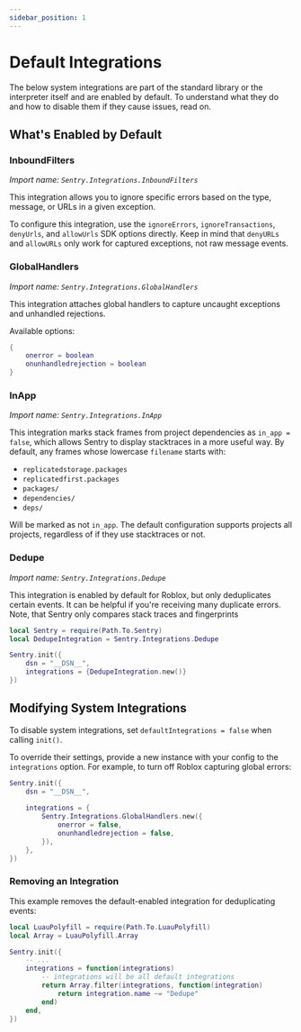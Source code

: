 ```yaml
---
sidebar_position: 1
---
```


# Default Integrations

The below system integrations are part of the standard library or the interpreter itself and are enabled by default. To
understand what they do and how to disable them if they cause issues, read on.

## What's Enabled by Default

### InboundFilters

*Import name: `Sentry.Integrations.InboundFilters`*

This integration allows you to ignore specific errors based on the type, message, or URLs in a given exception.

To configure this integration, use the `ignoreErrors`, `ignoreTransactions`, `denyUrls`, and `allowUrls` SDK options
directly. Keep in mind that `denyURLs` and `allowURLs` only work for captured exceptions, not raw message events.

### GlobalHandlers

*Import name: `Sentry.Integrations.GlobalHandlers`*

This integration attaches global handlers to capture uncaught exceptions and unhandled rejections.

Available options:

```lua
{
    onerror = boolean
    onunhandledrejection = boolean
}
```

### InApp

*Import name: `Sentry.Integrations.InApp`*

This integration marks stack frames from project dependencies as `in_app = false`, which allows Sentry to display
stacktraces in a more useful way. By default, any frames whose lowercase `filename` starts with:

- `replicatedstorage.packages`
- `replicatedfirst.packages`
- `packages/`
- `dependencies/`
- `deps/`

Will be marked as not `in_app`. The default configuration supports projects all projects, regardless of if they use
stacktraces or not.

### Dedupe

*Import name: `Sentry.Integrations.Dedupe`*

This integration is enabled by default for Roblox, but only deduplicates certain events. It can be helpful if you're
receiving many duplicate errors. Note, that Sentry only compares stack traces and fingerprints

```lua
local Sentry = require(Path.To.Sentry)
local DedupeIntegration = Sentry.Integrations.Dedupe

Sentry.init({
    dsn = "__DSN__",
    integrations = {DedupeIntegration.new()}
})
```

## Modifying System Integrations

To disable system integrations, set `defaultIntegrations = false` when calling `init()`.

To override their settings, provide a new instance with your config to the `integrations` option. For example, to turn
off Roblox capturing global errors:

```lua
Sentry.init({
    dsn = "__DSN__",
    
    integrations = {
        Sentry.Integrations.GlobalHandlers.new({
            onerror = false,
            onunhandledrejection = false,
        }),
    },
})
```

### Removing an Integration

This example removes the default-enabled integration for deduplicating events:

```lua
local LuauPolyfill = require(Path.To.LuauPolyfill)
local Array = LuauPolyfill.Array

Sentry.init({
    -- ...
    integrations = function(integrations)
        -- integrations will be all default integrations
        return Array.filter(integrations, function(integration)
            return integration.name ~= "Dedupe"
        end)
    end,
})
```
